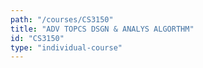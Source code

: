 ```yaml
---
path: "/courses/CS3150"
title: "ADV TOPCS DSGN & ANALYS ALGORTHM"
id: "CS3150"
type: "individual-course"
---
```

